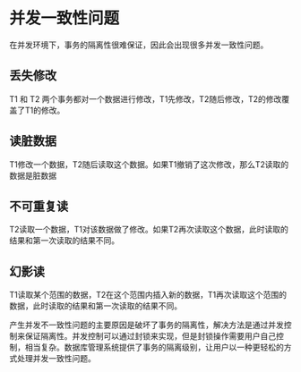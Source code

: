 # 并发一致性问题
在并发环境下，事务的隔离性很难保证，因此会出现很多并发一致性问题。

## 丢失修改
T1 和 T2 两个事务都对一个数据进行修改，T1先修改，T2随后修改，T2的修改覆盖了T1的修改。

## 读脏数据
T1修改一个数据，T2随后读取这个数据。如果T1撤销了这次修改，那么T2读取的数据是脏数据

## 不可重复读
T2读取一个数据，T1对该数据做了修改。如果T2再次读取这个数据，此时读取的结果和第一次读取的结果不同。

## 幻影读
T1读取某个范围的数据，T2在这个范围内插入新的数据，T1再次读取这个范围的数据，此时读取的结果和第一次读取的结果不同。

产生并发不一致性问题的主要原因是破坏了事务的隔离性，解决方法是通过并发控制来保证隔离性。并发控制可以通过封锁来实现，但是封锁操作需要用户自己控制，相当复杂。数据库管理系统提供了事务的隔离级别，让用户以一种更轻松的方式处理并发一致性问题。
